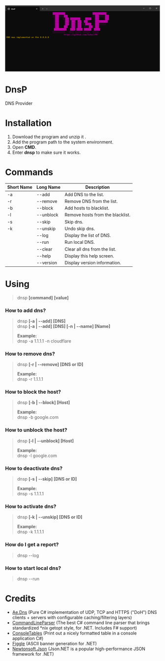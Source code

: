 ![DnsP](Images/dnsp.png)

# DnsP
DNS Provider

# Installation
1. Download the program and unzip it . 
2. Add the program path to the system environment.
3. Open **CMD**.
4. Enter **dnsp** to make sure it works.

# Commands
| Short Name | Long Name | Description                      |
|------------|-----------|----------------------------------|
| -a         | --add     | Add DNS to the list.             |
| -r         | --remove  | Remove DNS from the list.        |
| -b         | --block   | Add hosts to blacklist.          |
| -l         | --unblock | Remove hosts from the blacklist. |
| -s         | --skip    | Skip dns.                        |
| -k         | --unskip  | Undo skip dns.                   |
|            | --log     | Display the list of DNS.         |
|            | --run     | Run local DNS.                   |
|            | --clear   | Clear all dns from the list.     |
|            | --help    | Display this help screen.        |
|            | --version | Display version information.     |

# Using
> dnsp **[command]** **[value]**

### How to add dns?
> dnsp **[-a | --add] [DNS]**  
> dnsp **[-a | --add] [DNS] [-n | --name] [Name]**
>
> **Example:**  
> dnsp -a 1.1.1.1 -n cloudflare

### How to remove dns?
> dnsp **[-r | --remove] [DNS or ID]**  
>
> **Example:**  
> dnsp -r 1.1.1.1

### How to block the host?
> dnsp **[-b | --block] [Host]**  
>
> **Example:**  
> dnsp -b google.com

### How to unblock the host?
> dnsp **[-l | --unblock] [Host]**  
>
> **Example:**  
> dnsp -l google.com

### How to deactivate dns?
> dnsp **[-s | --skip] [DNS or ID]**  
>
> **Example:**  
> dnsp -s 1.1.1.1

### How to activate dns?
> dnsp **[-k | --unskip] [DNS or ID]**  
>
> **Example:**  
> dnsp -k 1.1.1.1

### How do I get a report?
> dnsp --log  

### How to start local dns?
> dnsp --run  

# Credits
- [Ae.Dns](https://github.com/alanedwardes/Ae.Dns) (Pure C# implementation of UDP, TCP and HTTPS ("DoH") DNS clients + servers with configurable caching/filtering layers)
- [CommandLineParser](https://github.com/commandlineparser/commandline) (The best C# command line parser that brings standardized *nix getopt style, for .NET. Includes F# support)
- [ConsoleTables](https://github.com/khalidabuhakmeh/ConsoleTables) (Print out a nicely formatted table in a console application C#)
- [Figgle](https://github.com/drewnoakes/figgle) (ASCII banner generation for .NET)
- [Newtonsoft.Json](https://github.com/JamesNK/Newtonsoft.Json) (Json.NET is a popular high-performance JSON framework for .NET)